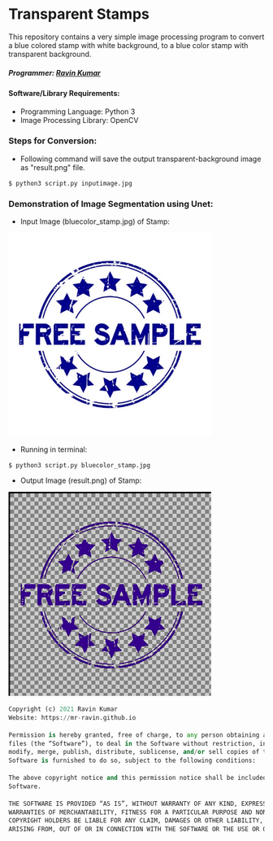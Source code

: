 # Transparent Stamps
This repository contains a very simple image processing program to convert a blue colored stamp with white background, to a blue color stamp with transparent background.

##### Programmer: [Ravin Kumar](http://mr-ravin.github.io)

#### Software/Library Requirements:
  - Programming Language: Python 3
  - Image Processing Library: OpenCV
  
### Steps for Conversion:
  - Following command will save the output transparent-background image as "result.png" file.
```python3
$ python3 script.py inputimage.jpg 
```
###  Demonstration of Image Segmentation using Unet:
- Input Image (bluecolor_stamp.jpg) of Stamp:

![Input Stamp](https://github.com/mr-ravin/transparent_stamps/blob/main/bluecolor_stamp_v2.jpg)

- Running in terminal:
```python3
$ python3 script.py bluecolor_stamp.jpg 
```
- Output Image (result.png) of Stamp:

![Transparent Stamp](https://github.com/mr-ravin/transparent_stamps/blob/main/result_tmp.png)


```python
Copyright (c) 2021 Ravin Kumar
Website: https://mr-ravin.github.io

Permission is hereby granted, free of charge, to any person obtaining a copy of this software and associated documentation 
files (the “Software”), to deal in the Software without restriction, including without limitation the rights to use, copy, 
modify, merge, publish, distribute, sublicense, and/or sell copies of the Software, and to permit persons to whom the 
Software is furnished to do so, subject to the following conditions:

The above copyright notice and this permission notice shall be included in all copies or substantial portions of the 
Software.

THE SOFTWARE IS PROVIDED “AS IS”, WITHOUT WARRANTY OF ANY KIND, EXPRESS OR IMPLIED, INCLUDING BUT NOT LIMITED TO THE 
WARRANTIES OF MERCHANTABILITY, FITNESS FOR A PARTICULAR PURPOSE AND NONINFRINGEMENT. IN NO EVENT SHALL THE AUTHORS OR 
COPYRIGHT HOLDERS BE LIABLE FOR ANY CLAIM, DAMAGES OR OTHER LIABILITY, WHETHER IN AN ACTION OF CONTRACT, TORT OR OTHERWISE, 
ARISING FROM, OUT OF OR IN CONNECTION WITH THE SOFTWARE OR THE USE OR OTHER DEALINGS IN THE SOFTWARE.
```
